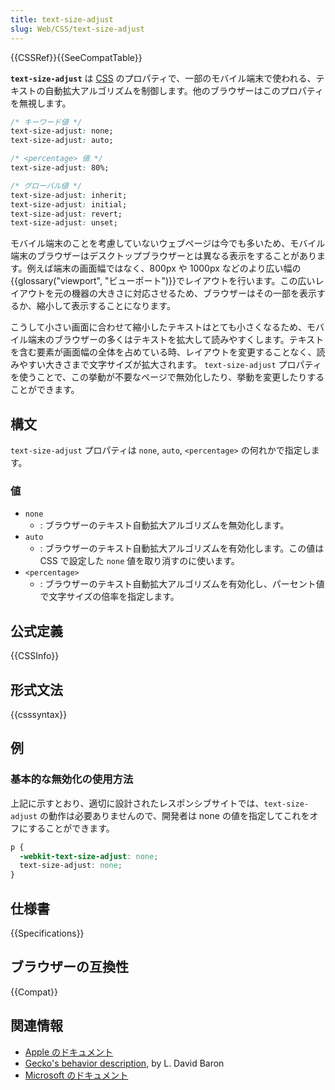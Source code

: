 ```yaml
---
title: text-size-adjust
slug: Web/CSS/text-size-adjust
---
```

{{CSSRef}}{{SeeCompatTable}}

**`text-size-adjust`** は [CSS](/ja/docs/Web/API/CSS) のプロパティで、一部のモバイル端末で使われる、テキストの自動拡大アルゴリズムを制御します。他のブラウザーはこのプロパティを無視します。

```css
/* キーワード値 */
text-size-adjust: none;
text-size-adjust: auto;

/* <percentage> 値 */
text-size-adjust: 80%;

/* グローバル値 */
text-size-adjust: inherit;
text-size-adjust: initial;
text-size-adjust: revert;
text-size-adjust: unset;
```

モバイル端末のことを考慮していないウェブページは今でも多いため、モバイル端末のブラウザーはデスクトップブラウザーとは異なる表示をすることがあります。例えば端末の画面幅ではなく、800px や 1000px などのより広い幅の{{glossary("viewport", "ビューポート")}}でレイアウトを行います。この広いレイアウトを元の機器の大きさに対応させるため、ブラウザーはその一部を表示するか、縮小して表示することになります。

こうして小さい画面に合わせて縮小したテキストはとても小さくなるため、モバイル端末のブラウザーの多くはテキストを拡大して読みやすくします。テキストを含む要素が画面幅の全体を占めている時、レイアウトを変更することなく、読みやすい大きさまで文字サイズが拡大されます。 `text-size-adjust` プロパティを使うことで、この挙動が不要なページで無効化したり、挙動を変更したりすることができます。

## 構文

`text-size-adjust` プロパティは `none`, `auto`, `<percentage>` の何れかで指定します。

### 値

- `none`
  - : ブラウザーのテキスト自動拡大アルゴリズムを無効化します。
- `auto`
  - : ブラウザーのテキスト自動拡大アルゴリズムを有効化します。この値は CSS で設定した `none` 値を取り消すのに使います。</dd>
- `<percentage>`
  - : ブラウザーのテキスト自動拡大アルゴリズムを有効化し、パーセント値で文字サイズの倍率を指定します。</dd>

## 公式定義

{{CSSInfo}}

## 形式文法

{{csssyntax}}

## 例

### 基本的な無効化の使用方法

上記に示すとおり、適切に設計されたレスポンシブサイトでは、`text-size-adjust` の動作は必要ありませんので、開発者は none の値を指定してこれをオフにすることができます。

```css
p {
  -webkit-text-size-adjust: none;
  text-size-adjust: none;
}
```

## 仕様書

{{Specifications}}

## ブラウザーの互換性

{{Compat}}

## 関連情報

- [Apple のドキュメント](https://developer.apple.com/library/ios/documentation/AppleApplications/Reference/SafariWebContent/AdjustingtheTextSize/AdjustingtheTextSize.html#//apple_ref/doc/uid/TP40006510-SW16)
- [Gecko's behavior description](https://dbaron.org/log/20111126-font-inflation), by L. David Baron
- [Microsoft のドキュメント](<https://msdn.microsoft.com/library/windows/apps/ff462082(v=vs.105).aspx#BKMK_AdjustingTextSizewithCustomCSS>)
